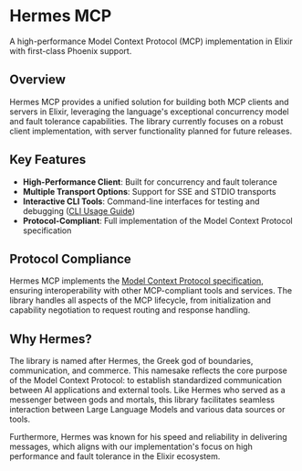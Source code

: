 # Hermes MCP

A high-performance Model Context Protocol (MCP) implementation in Elixir with first-class Phoenix support.

## Overview

Hermes MCP provides a unified solution for building both MCP clients and servers in Elixir, leveraging the language's exceptional concurrency model and fault tolerance capabilities. The library currently focuses on a robust client implementation, with server functionality planned for future releases.

## Key Features

- **High-Performance Client**: Built for concurrency and fault tolerance
- **Multiple Transport Options**: Support for SSE and STDIO transports
- **Interactive CLI Tools**: Command-line interfaces for testing and debugging ([CLI Usage Guide](cli_usage.html))
- **Protocol-Compliant**: Full implementation of the Model Context Protocol specification

## Protocol Compliance

Hermes MCP implements the [Model Context Protocol specification](https://spec.modelcontextprotocol.io/specification/2024-11-05/), ensuring interoperability with other MCP-compliant tools and services. The library handles all aspects of the MCP lifecycle, from initialization and capability negotiation to request routing and response handling.

## Why Hermes?

The library is named after Hermes, the Greek god of boundaries, communication, and commerce. This namesake reflects the core purpose of the Model Context Protocol: to establish standardized communication between AI applications and external tools. Like Hermes who served as a messenger between gods and mortals, this library facilitates seamless interaction between Large Language Models and various data sources or tools.

Furthermore, Hermes was known for his speed and reliability in delivering messages, which aligns with our implementation's focus on high performance and fault tolerance in the Elixir ecosystem.
